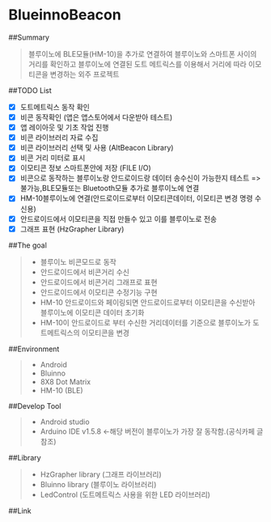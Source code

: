 # BlueinnoBeacon

##Summary
>블루이노에 BLE모듈(HM-10)을 추가로 연결하여 블루이노와 스마트폰 사이의 거리를 확인하고 블루이노에 연결된 도트 메트릭스를 이용해서 거리에 따라 이모티콘을 변경하는 외주 프로젝트

##TODO List

- [x] 도트메트릭스 동작 확인
- [x] 비콘 동작확인 (앱은 앱스토어에서 다운받아 테스트)
- [x] 앱 레이아웃 및 기초 작업 진행
- [x] 비콘 라이브러리 자료 수집
- [x] 비콘 라이브러리 선택 및 사용 (AltBeacon Library)
- [x] 비콘 거리 미터로 표시                                                    
- [x] 이모티콘 정보 스마트폰안에 저장 (FILE I/O)
- [x] 비콘으로 동작하는 블루이노랑 안드로이드랑 데이터 송수신이 가능한지 테스트  =>불가능,BLE모듈또는 Bluetooth모듈 추가로 블루이노에 연결
- [x] HM-10블루이노에 연결(안드로이드로부터 이모티콘데이터, 이모티콘 변경 명령 수신용)
- [x] 안드로이드에서 이모티콘을 직접 만들수 있고 이를 블루이노로 전송
- [x] 그래프 표현 (HzGrapher Library)

##The goal

>* 블루이노 비콘모드로 동작
>* 안드로이드에서 비콘거리 수신
>* 안드로이드에서 비콘거리 그래프로 표현
>* 안드로이드에서 이모티콘 수정기능 구현
>* HM-10 안드로이드와 페이링되면 안드로이드로부터 이모티콘을 수신받아 블루이노에 이모티콘 데이터 초기화
>* HM-10이 안드로이드로 부터 수신한 거리데이터를 기준으로 블루이노가 도트메트릭스의 이모티콘을 변경

##Environment
>* Android
>* Bluinno
>* 8X8 Dot Matrix
>* HM-10 (BLE)

##Develop Tool

>* Android studio
>* Arduino IDE v1.5.8 <-해당 버전이 블루이노가 가장 잘 동작함.(공식카페 글 참조)

##Library

>* HzGrapher library (그래프 라이브러리)
>* Bluinno library  (블루이노 라이브러리)
>* LedControl  (도트메트릭스 사용을 위한 LED 라이브러리)

##Link




